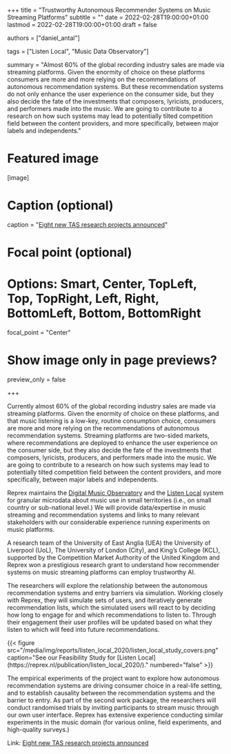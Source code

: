 +++
title = "Trustworthy Autonomous Recommender Systems on Music Streaming Platforms"
subtitle = ""
date = 2022-02-28T19:00:00+01:00
lastmod = 2022-02-28T19:00:00+01:00
draft = false

authors = ["daniel_antal"]

tags = ["Listen Local", "Music Data Observatory"]

summary = "Almost 60% of the global recording industry sales are made via streaming platforms. Given the enormity of choice on these platforms consumers are more and more relying on the recommendations of autonomous recommendation systems. But these recommendation systems do not only enhance the user experience on the consumer side, but they also decide the fate of the investments that composers, lyricists, producers, and performers made into the music. We are going to contribute to a research on how such systems may lead to potentially tilted competition field between the content providers, and more specifically, between major labels and independents."

# Featured image
[image]
  # Caption (optional)
  caption = "[Eight new TAS research projects announced](https://www.tas.ac.uk/News/eight-new-tas-research-projects-announced/)"

  # Focal point (optional)
  # Options: Smart, Center, TopLeft, Top, TopRight, Left, Right, BottomLeft, Bottom, BottomRight
  focal_point = "Center"

  # Show image only in page previews?
  preview_only = false

+++

Currently almost 60% of the global recording industry sales are made via streaming platforms. Given the enormity of choice on these platforms, and that music listening is a low-key, routine consumption choice, consumers are more and more relying on the recommendations of autonomous recommendation systems. Streaming platforms are two-sided markets, where recommendations are deployed to enhance the user experience on the consumer side, but they also decide the fate of the investments that composers, lyricists, producers, and performers made into the music. We are going to contribute to a research on how such systems may lead to potentially tilted competition field between the content providers, and more specifically, between major labels and independents.

Reprex maintains the [Digital Music Observatory](https://music.dataobservatory.eu/) and the [Listen Local](https://reprex.nl/publication/listen_local_2020/) system for granular microdata about music use in small territories (i.e., on small country or sub-national level.) We will provide data/expertise in music streaming and recommendation systems and links to many relevant stakeholders with our considerable experience running experiments on music platforms.

A research team of the University of East Anglia (UEA) the University of Liverpool (UoL), The University of London (City), and King’s College (KCL), supported by the Competition Market Authority of the United Kingdom and Reprex won a prestigious research grant to understand how recommender systems on music streaming platforms can employ trustworthy AI.

The researchers will explore the relationship between the autonomous recommendation systems and entry barriers via simulation. Working closely with Reprex, they will simulate sets of users, and iteratively generate recommendation lists, which the simulated users will react to by deciding how long to engage for and which recommendations to listen to. Through their engagement their user profiles will be updated based on what they listen to which will feed into future recommendations.

<td style="text-align: center;">{{< figure src="/media/img/reports/listen_local_2020/listen_local_study_covers.png" caption="See our Feasibility Study for [Listen Local](https://reprex.nl/publication/listen_local_2020/)." numbered="false" >}}</td>


The empirical experiments of the project want to explore how autonomous recommendation systems are driving consumer choice in a real-life setting, and to establish causality between the recommendation systems and the barrier to entry. As part of the second work package, the researchers will conduct randomised trials by inviting participants to stream music through our own user interface. Reprex has extensive experience conducting similar experiments in the music domain (for various online, field experiments, and high-quality surveys.)

Link: [Eight new TAS research projects announced](https://www.tas.ac.uk/News/eight-new-tas-research-projects-announced/)

